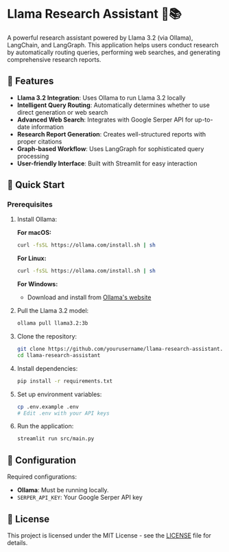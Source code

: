 # Llama Research Assistant 🦙📚

A powerful research assistant powered by Llama 3.2 (via Ollama), LangChain, and LangGraph. This application helps users conduct research by automatically routing queries, performing web searches, and generating comprehensive research reports.

## 🌟 Features

- **Llama 3.2 Integration**: Uses Ollama to run Llama 3.2 locally
- **Intelligent Query Routing**: Automatically determines whether to use direct generation or web search
- **Advanced Web Search**: Integrates with Google Serper API for up-to-date information
- **Research Report Generation**: Creates well-structured reports with proper citations
- **Graph-based Workflow**: Uses LangGraph for sophisticated query processing
- **User-friendly Interface**: Built with Streamlit for easy interaction

## 🚀 Quick Start

### Prerequisites

1. Install Ollama:

   **For macOS:**
   ```bash
   curl -fsSL https://ollama.com/install.sh | sh
   ```

   **For Linux:**
   ```bash
   curl -fsSL https://ollama.com/install.sh | sh
   ```

   **For Windows:**
   - Download and install from [Ollama's website](https://ollama.com/download)

2. Pull the Llama 3.2 model:
   ```bash
   ollama pull llama3.2:3b
   ```

3. Clone the repository:
   ```bash
   git clone https://github.com/yourusername/llama-research-assistant.git
   cd llama-research-assistant
   ```

4. Install dependencies:
   ```bash
   pip install -r requirements.txt
   ```

5. Set up environment variables:
   ```bash
   cp .env.example .env
   # Edit .env with your API keys
   ```

6. Run the application:
   ```bash
   streamlit run src/main.py
   ```

## 🔧 Configuration

Required configurations:
- **Ollama**: Must be running locally.
- `SERPER_API_KEY`: Your Google Serper API key

## 📝 License

This project is licensed under the MIT License - see the [LICENSE](LICENSE) file for details.